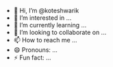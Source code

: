 - 👋 Hi, I’m @koteshwarik
- 👀 I’m interested in ...
- 🌱 I’m currently learning ...
- 💞️ I’m looking to collaborate on ...
- 📫 How to reach me ...
- 😄 Pronouns: ...
- ⚡ Fun fact: ...

<!---
koteshwarik/koteshwarik is a ✨ special ✨ repository because its `README.md` (this file) appears on your GitHub profile.
You can click the Preview link to take a look at your changes.
--->
